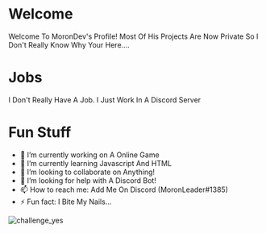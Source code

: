 # Welcome
Welcome To MoronDev's Profile! Most Of His Projects Are Now Private So I Don't Really Know Why Your Here....

# Jobs
I Don't Really Have A Job. I Just Work In A Discord Server

# Fun Stuff

- 🔭 I’m currently working on A Online Game
- 🌱 I’m currently learning Javascript And HTML
- 👯 I’m looking to collaborate on Anything!
- 🤔 I’m looking for help with A Discord Bot!
- 📫 How to reach me: Add Me On Discord (MoronLeader#1385)
- ⚡ Fun fact: I Bite My Nails...

![challenge_yes](https://minecraftskinstealer.com/achievement/2/Achievement+Got%21/You+Read+My+Profile)
